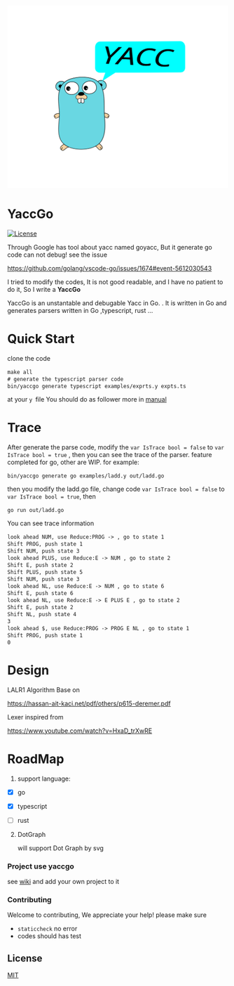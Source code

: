 ![logo](logo.svg)

# YaccGo

[![License](https://img.shields.io/badge/license-MIT-blue)](https://opensource.org/licenses/MIT)

Through Google has tool about yacc named goyacc, But it generate go code can not debug! see the issue 

https://github.com/golang/vscode-go/issues/1674#event-5612030543 

I tried to modify the codes, It is not good readable, and I have no patient to do it, So I write a **YaccGo**

YaccGo is an unstantable and debugable Yacc in Go. . It is written in Go and generates parsers written in Go ,typescript, rust ...

# Quick Start
clone the code
```
make all
# generate the typescript parser code
bin/yaccgo generate typescript examples/exprts.y expts.ts

```
at your `y `file  You should do as follower
more in [manual](./Docs/manual.md)

# Trace
After generate the parse code, modify the `var IsTrace bool = false` to `var IsTrace bool = true` , then you can see the trace of the parser. feature completed for go, other are WIP.
for example:
```
bin/yaccgo generate go examples/ladd.y out/ladd.go
```
then you modify the ladd.go file, change code `var IsTrace bool = false` to `var IsTrace bool = true`, then
```
go run out/ladd.go
```
You can see trace information
```
look ahead NUM, use Reduce:PROG -> , go to state 1
Shift PROG, push state 1
Shift NUM, push state 3
look ahead PLUS, use Reduce:E -> NUM , go to state 2
Shift E, push state 2
Shift PLUS, push state 5
Shift NUM, push state 3
look ahead NL, use Reduce:E -> NUM , go to state 6
Shift E, push state 6
look ahead NL, use Reduce:E -> E PLUS E , go to state 2
Shift E, push state 2
Shift NL, push state 4
3
look ahead $, use Reduce:PROG -> PROG E NL , go to state 1
Shift PROG, push state 1
0
```

# Design

LALR1 Algorithm Base on

https://hassan-ait-kaci.net/pdf/others/p615-deremer.pdf

Lexer inspired from 

https://www.youtube.com/watch?v=HxaD_trXwRE

# RoadMap

1. support language:

- [x] go
- [x] typescript

- [ ] rust


2. DotGraph

   will support Dot Graph by svg

### Project use yaccgo

see [wiki](https://github.com/acekingke/yaccgo/wiki/Project-use-yaccgo)
and add your own project to it
### Contributing

Welcome to contributing, We appreciate your help! please make sure 

* `staticcheck` no error
* codes should has test 

## License


[MIT](LICENSE)
